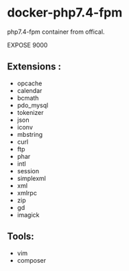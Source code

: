 # docker-php7.4-fpm

php7.4-fpm container from offical.

EXPOSE 9000

## Extensions :

* opcache
* calendar
* bcmath
* pdo_mysql
* tokenizer
* json
* iconv
* mbstring
* curl
* ftp
* phar
* intl
* session
* simplexml
* xml
* xmlrpc
* zip
* gd
* imagick

## Tools:

* vim
* composer
